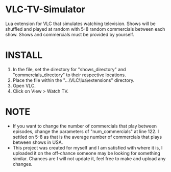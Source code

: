 # VLC-TV-Simulator
Lua extension for VLC that simulates watching television. Shows will be shuffled and played at random with 5-8 random commercials between each show. Shows and commercials must be provided by yourself.

# INSTALL
1. In the file, set the directory for "shows_directory" and "commercials_directory" to their respective locations.
2. Place the file within the "...\VLC\lua\extensions\" directory.
3. Open VLC.
4. Click on View > Watch TV.

# NOTE
- If you want to change the number of commercials that play between episodes, change the parameters of "num_commercials" at line 122. I settled on 5-8 as that is the average number of commercials that plays between shows in USA.
- This project was created for myself and I am satisfied with where it is, I uploaded it on the off-chance someone may be looking for something similar. Chances are I will not update it, feel free to make and upload any changes.
